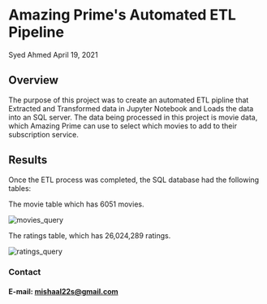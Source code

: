# Amazing Prime's Automated ETL Pipeline

Syed Ahmed 
April 19, 2021

## Overview 
The purpose of this project was to create an automated ETL pipline that Extracted and Transformed data in Jupyter Notebook and Loads the data into an SQL server. The data being processed in this project is movie data, which Amazing Prime can use to select which movies to add to their subscription service. 

## Results 
Once the ETL process was completed, the SQL database had the following tables: 

The movie table which has 6051 movies.

![movies_query](https://user-images.githubusercontent.com/45697471/115349645-18deb100-a182-11eb-9f69-8259f14be325.png)

The ratings table, which has 26,024,289 ratings. 

![ratings_query](https://user-images.githubusercontent.com/45697471/115349761-3c096080-a182-11eb-9d5a-b4918abd884b.png)

### Contact 
#### E-mail: mishaal22s@gmail.com
